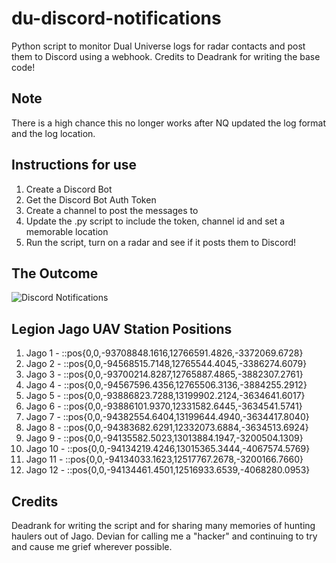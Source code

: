 # du-discord-notifications
Python script to monitor Dual Universe logs for radar contacts and post them to Discord using a webhook. Credits to Deadrank for writing the base code!

## Note
There is a high chance this no longer works after NQ updated the log format and the log location.

## Instructions for use
1. Create a Discord Bot
2. Get the Discord Bot Auth Token
3. Create a channel to post the messages to
4. Update the .py script to include the token, channel id and set a memorable location
5. Run the script, turn on a radar and see if it posts them to Discord!

## The Outcome
![Discord Notifications](https://i.imgur.com/pxaawNq.png)

## Legion Jago UAV Station Positions
1. Jago 1 - ::pos{0,0,-93708848.1616,12766591.4826,-3372069.6728}
2. Jago 2 - ::pos{0,0,-94568515.7148,12765544.4045,-3386274.6079}
3. Jago 3 - ::pos{0,0,-93700214.8287,12765887.4865,-3882307.2761}
4. Jago 4 - ::pos{0,0,-94567596.4356,12765506.3136,-3884255.2912}
5. Jago 5 - ::pos{0,0,-93886823.7288,13199902.2124,-3634641.6017}
6. Jago 6 - ::pos{0,0,-93886101.9370,12331582.6445,-3634541.5741}
7. Jago 7 - ::pos{0,0,-94382554.6404,13199644.4940,-3634417.8040}
8. Jago 8 - ::pos{0,0,-94383682.6291,12332073.6884,-3634513.6924}
9. Jago 9 - ::pos{0,0,-94135582.5023,13013884.1947,-3200504.1309}
10. Jago 10 - ::pos{0,0,-94134219.4246,13015365.3444,-4067574.5769}
11. Jago 11 - ::pos{0,0,-94134033.1623,12517767.2678,-3200166.7660}
12. Jago 12 - ::pos{0,0,-94134461.4501,12516933.6539,-4068280.0953}

## Credits
Deadrank for writing the script and for sharing many memories of hunting haulers out of Jago.
Devian for calling me a "hacker" and continuing to try and cause me grief wherever possible.
